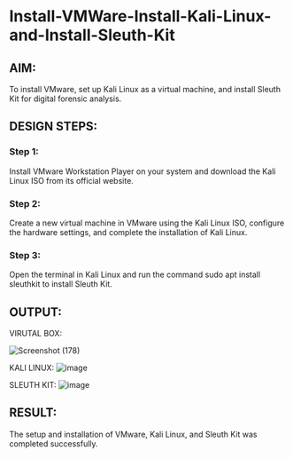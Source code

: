 # Install-VMWare-Install-Kali-Linux-and-Install-Sleuth-Kit
## AIM:

To install VMware, set up Kali Linux as a virtual machine, and install Sleuth Kit for digital forensic analysis.

## DESIGN STEPS:

### Step 1:

Install VMware Workstation Player on your system and download the Kali Linux ISO from its official website.

### Step 2:

Create a new virtual machine in VMware using the Kali Linux ISO, configure the hardware settings, and complete the installation of Kali Linux.

### Step 3:

Open the terminal in Kali Linux and run the command sudo apt install sleuthkit to install Sleuth Kit.
## OUTPUT:
VIRUTAL BOX:

![Screenshot (178)](https://github.com/user-attachments/assets/6b352af4-b25e-4994-92dc-0b2da4e8033d)

KALI LINUX:
![image](https://github.com/user-attachments/assets/31cb2dc2-b8c0-4754-bb22-d160d1c4ff86)

SLEUTH KIT:
![image](https://github.com/user-attachments/assets/5c81b22f-7b63-43a7-b9eb-90dd73b90432)



## RESULT:
The setup and installation of VMware, Kali Linux, and Sleuth Kit was completed successfully.

